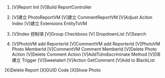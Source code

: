 1. [V]Report Init
   [V]Build ReportController

2. [V]建立 PhotoReportVM
   [V]建立 CommentReportVM
   [V]Adjust Aciton Index
   [V]建立 Extensions EntityToVM

3. [V]Index 控制項
   [V]Group Checkboxs
   [V] DropdownList
   [V]Search

4. [V]PhotoVM add ReporterId
   [V]CommentVM add ReporterId
   [V]PhotoVM Photo MemberId
   [V]CommentVM Comment MemberId
   [V]Delete Photo Action
   [V]Delete Comment Action
   [V]AddToIndiscriminate Method
   [V]DB 建立 Trigger
   [V]Sweetalert
   [V]Action GetComment
   [V]Add to BlackList

[X]Delete Report
[X]GUID Code
[X]Show Photo
